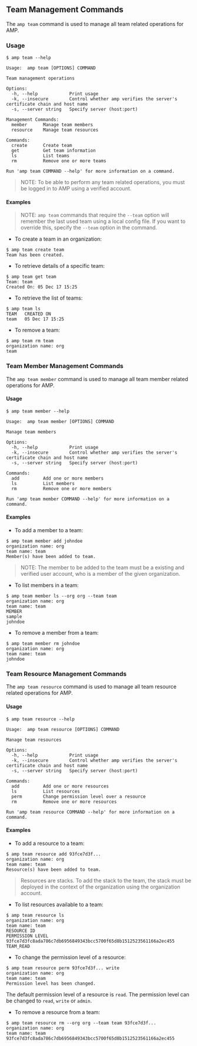 ## Team Management Commands

The `amp team` command is used to manage all team related operations for AMP.

### Usage

```
$ amp team --help

Usage:	amp team [OPTIONS] COMMAND 

Team management operations

Options:
  -h, --help            Print usage
  -k, --insecure        Control whether amp verifies the server's certificate chain and host name
  -s, --server string   Specify server (host:port)

Management Commands:
  member      Manage team members
  resource    Manage team resources

Commands:
  create      Create team
  get         Get team information
  ls          List teams
  rm          Remove one or more teams

Run 'amp team COMMAND --help' for more information on a command.
```

> NOTE: To be able to perform any team related operations, you must be logged in to AMP using a verified account.

#### Examples

> NOTE: `amp team` commands that require the `--team` option will remember the last used team using a local config file.
If you want to override this, specify the `--team` option in the command.

* To create a team in an organization:
```
$ amp team create team
Team has been created.
```

* To retrieve details of a specific team:
```
$ amp team get team
Team: team
Created On: 05 Dec 17 15:25
```

* To retrieve the list of teams:
```
$ amp team ls
TEAM   CREATED ON
team   05 Dec 17 15:25
```

* To remove a team:
```
$ amp team rm team
organization name: org
team
```

### Team Member Management Commands

The `amp team member` command is used to manage all team member related operations for AMP.

#### Usage

```
$ amp team member --help

Usage:	amp team member [OPTIONS] COMMAND 

Manage team members

Options:
  -h, --help            Print usage
  -k, --insecure        Control whether amp verifies the server's certificate chain and host name
  -s, --server string   Specify server (host:port)

Commands:
  add         Add one or more members
  ls          List members
  rm          Remove one or more members

Run 'amp team member COMMAND --help' for more information on a command.
```

#### Examples

* To add a member to a team:
```
$ amp team member add johndoe
organization name: org
team name: team
Member(s) have been added to team.
```
>NOTE: The member to be added to the team must be a existing and verified user account,
who is a member of the given organization.

* To list members in a team:
```
$ amp team member ls --org org --team team
organization name: org
team name: team
MEMBER
sample
johndoe
```

* To remove a member from a team:
```
$ amp team member rm johndoe
organization name: org
team name: team
johndoe
```

### Team Resource Management Commands

The `amp team resource` command is used to manage all team resource related operations for AMP.

#### Usage

```
$ amp team resource --help

Usage:	amp team resource [OPTIONS] COMMAND 

Manage team resources

Options:
  -h, --help            Print usage
  -k, --insecure        Control whether amp verifies the server's certificate chain and host name
  -s, --server string   Specify server (host:port)

Commands:
  add         Add one or more resources
  ls          List resources
  perm        Change permission level over a resource
  rm          Remove one or more resources

Run 'amp team resource COMMAND --help' for more information on a command.
```

#### Examples

* To add a resource to a team:
```
$ amp team resource add 93fce7d3f...
organization name: org
team name: team
Resource(s) have been added to team.
```
>Resources are stacks. To add the stack to the team, the stack must be deployed in the context of the
organization using the organization account.

* To list resources available to a team:
```
$ amp team resource ls
organization name: org
team name: team
RESOURCE ID                                                        PERMISSION LEVEL
93fce7d3fc8ada786c7db6956849343bcc5700f65d8b1512523561166a2ec455   TEAM_READ
```

* To change the permission level of a resource:
```
$ amp team resource perm 93fce7d3f... write
organization name: org
team name: team
Permission level has been changed.
```
The default permission level of a resource is `read`. The permission level can be changed to `read`, `write` or `admin`.

* To remove a resource from a team:
```
$ amp team resource rm --org org --team team 93fce7d3f...
organization name: org
team name: team
93fce7d3fc8ada786c7db6956849343bcc5700f65d8b1512523561166a2ec455
```
